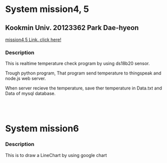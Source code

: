 <!DOCTYPE html>
<html>
<head>
	
</head>
<body>
	<h1>System mission4, 5</h1>
	<h2>Kookmin Univ. 20123362 Park Dae-hyeon</h2>
	<a href="https://youtu.be/tdmFuJZBY78">mission4,5 Link. click here!</a>
	<br>
	<h3>Description</h3>
	<p>This is realtime temperature check program by using ds18b20 sensor.</p>
	<p>Trough python program, That program send temperature to thingspeak and node.js web server.</p>
	<p>When server recieve the temperature, save ther temperature in Data.txt and Data of mysql database.</p>
	<br>
	<br>
	<h1>System mission6</h1>
	<h3>Description</h3>
	<p>This is to draw a LineChart by using google chart</p>
</body>
</html>
